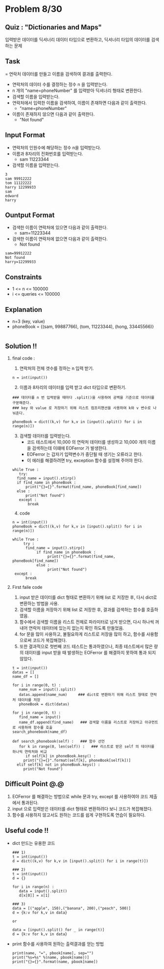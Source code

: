 # Problem 8/30

## Quiz : "Dictionaries and Maps"
입력받은 데이터를 딕셔너리 데이터 타입으로 변환하고, 딕셔너리 타입의 데이터를 검색하는 문제

## Task
   = 연락처 데이터를 만들고 이름을 검색하여 결과를 출력한다.
   - 연락처의 데이터 수를 결정하는 정수 n 을 입력받는다.
   - n 개의 "name=phoneNumber" 를 입력받아 딕셔너리 형태로 변환한다.
   - 검색할 이름을 입력받는다.
   - 연락처에서 입력한 이름을 검색하여, 이름이 존재하면 다음과 같이 출력한다.
      - "name=phoneNumber"
   - 이름이 존재하지 않으면 다음과 같이 출력한다.
      - "Not found"

## Input Format
   - 연락처의 인원수에 해당하는 정수 n을 입력받는다.
   - 이름과 8자리의 전화번호를 입력받는다.
      - sam 11223344
   - 검색할 이름을 입력받는다.
   ```
   3
   sam 99912222
   tom 11122222
   harry 12299933
   sam
   edward
   harry
   ```
## Ountput Format
   - 검색한 이름이 연락처에 있으면 다음과 같이 출력한다.
      - sam=11223344
   - 검색한 이름이 연락처에 없으면 다음과 같이 출력한다. 
      - Not found
   ```
   sam=99912222
   Not found
   harry=12299933
   ```
## Constraints
   - 1 <= n <= 100000
   - i <= queries <= 100000

## Explanation
   - n=3 (key, value)
   - phoneBook = {(sam, 99887766), (tom, 11223344), (hong, 33445566)}
```
```
## Solution !!
1. final code :

   1) 연락처의 전체 갯수를 정하는 n 입력 받기.
   ```
   n = int(input())
   ```
   2) 이름과 8자리의 데이터를 입력 받고 dict 타입으로 변환하기.
   ```
   ### 데이터를 n 번 입력받을 때마다 .split()을 사용하여 공백을 기준으로 데이터를 구분해준다.
   ### key 와 value 로 저장하기 위해 리스트 컴프리핸션을 사용하여 k와 v 변수로 나눠준다.

   phoneBook = dict((k,v) for k,v in [input().split() for i in range(n)])
   ```
   3) 검색할 데이터를 입력받는다. 
      - 코드 테스트에서 10,000 의 연락처 데이터를 생성하고 10,000 개의 이름을 검색하는데 이떄에 EOFerror 가 발생한다. 
      - EOFerror 는 갑자기 입력변수가 중단될 때 생기는 오류라고 한다. 
      - 이 에러를 해결하려면 try, exception 함수를 설정해 주어야 한다.
   ```
   while True :
      try:
   	 find_name = input().stirp()
	 if find_name in phoneBook :
	     print("{}={}".format(find_name, phoneBook[find_name])
	 else :
	     print("Not found")
      except :
          break
   ```
   4) code
   ```
   n = int(input())
   phoneBook = dict((k,v) for k,v in [input().split() for i in range(n)])
   
   while True :
        try :
	     find_name = input().stirp()
	          if find_name in phoneBook :
	               print("{}={}".format(find_name, phoneBook[find_name])
	          else :
	               print("Not found")
	except :
	     break
   ```
2. First faile code
   1) input 받은 데이터를 dict 형태로 변환하기 위해 list 로 저장한 후, 다시 dict로 변환하는 방법을 사용.
   2) 검색할 이름을 저장하기 위해 list 로 저장한 후, 결과를 검색하는 함수를 호출하였음.
   3) 함수에서 검색할 이름을 리스트 전체로 파라미터로 넘겨 받으면, 다시 하나씩 꺼내어 연락처 데이터에 있는지 없는지 확인 하도록 만들었음.
   4) for 문을 많이 사용하고, 불필요하게 리스트로 저장을 많이 하고, 함수를 사용함으로써 코드가 복잡해졌다.
   5) 또한 결과적으로 첫번째 코드 테스트는 통과하였으나, 최종 테스트에서 많은 량의 데이터를 input 받을 때 발생하는 EOFerror 를 해결하지 못하여 통과 되지 않았다.
   
   ```
   t = int(input())
   datas = []  
   name_df = []   

   for i in range(0, t) :     
      name_num = input().split()
      datas.append(name_num)     ### dict로 변환하기 위해 리스트 형태로 연락처 데이터를 저장
      phoneBook = dict(datas)

   for j in range(0, t) :
      find_name = input()
      name_df.append(find_name)   ### 검색할 이름을 리스트로 저장하고 아규먼트로 사용하여 함수를 호출
   search_phonebook(name_df)

   def search_phonebook(self) :   ### 함수 선언
      for k in range(0, len(self)) :   ### 리스트로 받은 self 의 데이터를 하나씩 연락처와 비교 
         if self[k] in phoneBook.kesy() :
	    print("{}={}".format(self[k], phoneBook[self[k])]
	 elif self[k] not in phoneBook.keys() :
	    print("Not found")
   ```

## Difficult Point @.@
   1) EOFerror 를 해결하는 방법으로 while 문과 try, except 를 사용하여야 코드 제출에서 통과된다.
   2) input 으로 입력받은 데이터를 dict 형태로 변환하려다 보니 코드가 복잡해졌다.
   3) 함수를 사용하지 않고서도 원하는 코드를 쉽게 구현하도록 연습이 필요하다.


## Useful code !! 
- dict 만드는 유용한 코드

    ```
    ### 1)
    t = int(input())
    d = dict((k,v) for k,v in [input().split() for i in range(t)])
    ```
    
    ```
    ### 2)
    t = int(input())
    d = {}

    for i in range(n) :
       data = input().split()
       d[x[0]] = x[1]

    ```
    
    ```
    ### 3)
    data = [("apple", 150),("banana", 200),("peach", 500)]
    d = {k:v for k,v in data}

    or 

    data = [input().split() for _ in range(t)]
    d = {k:v for k,v in data}
    ```

- print 함수를 사용하여 원하는 출력결과를 얻는 방법
   
    ```
    print(name, "=", pbook[name], sep="")
    print("%s=%s" %(name, pbook[name))]
    print("{}={}".format(name, pbook[name])
    ```























